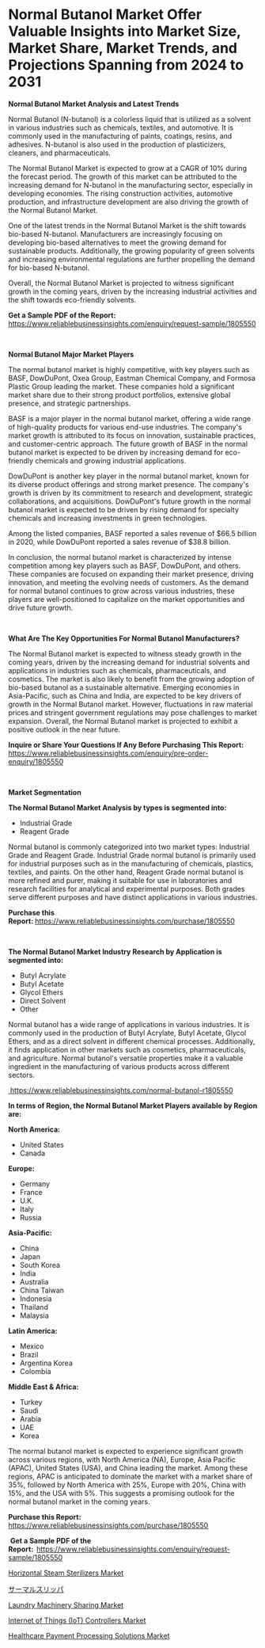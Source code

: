 <p><h1>Normal Butanol Market Offer Valuable Insights into Market Size, Market Share, Market Trends, and Projections Spanning from 2024 to 2031</h1></p><p><strong>Normal Butanol Market Analysis and Latest Trends</strong></p>
<p><p>Normal Butanol (N-butanol) is a colorless liquid that is utilized as a solvent in various industries such as chemicals, textiles, and automotive. It is commonly used in the manufacturing of paints, coatings, resins, and adhesives. N-butanol is also used in the production of plasticizers, cleaners, and pharmaceuticals.</p><p>The Normal Butanol Market is expected to grow at a CAGR of 10% during the forecast period. The growth of this market can be attributed to the increasing demand for N-butanol in the manufacturing sector, especially in developing economies. The rising construction activities, automotive production, and infrastructure development are also driving the growth of the Normal Butanol Market.</p><p>One of the latest trends in the Normal Butanol Market is the shift towards bio-based N-butanol. Manufacturers are increasingly focusing on developing bio-based alternatives to meet the growing demand for sustainable products. Additionally, the growing popularity of green solvents and increasing environmental regulations are further propelling the demand for bio-based N-butanol.</p><p>Overall, the Normal Butanol Market is projected to witness significant growth in the coming years, driven by the increasing industrial activities and the shift towards eco-friendly solvents.</p></p>
<p><strong>Get a Sample PDF of the Report:&nbsp;</strong> <a href="https://www.reliablebusinessinsights.com/enquiry/request-sample/1805550">https://www.reliablebusinessinsights.com/enquiry/request-sample/1805550</a></p>
<p>&nbsp;</p>
<p><strong>Normal Butanol Major Market Players</strong></p>
<p><p>The normal butanol market is highly competitive, with key players such as BASF, DowDuPont, Oxea Group, Eastman Chemical Company, and Formosa Plastic Group leading the market. These companies hold a significant market share due to their strong product portfolios, extensive global presence, and strategic partnerships.</p><p>BASF is a major player in the normal butanol market, offering a wide range of high-quality products for various end-use industries. The company's market growth is attributed to its focus on innovation, sustainable practices, and customer-centric approach. The future growth of BASF in the normal butanol market is expected to be driven by increasing demand for eco-friendly chemicals and growing industrial applications.</p><p>DowDuPont is another key player in the normal butanol market, known for its diverse product offerings and strong market presence. The company's growth is driven by its commitment to research and development, strategic collaborations, and acquisitions. DowDuPont's future growth in the normal butanol market is expected to be driven by rising demand for specialty chemicals and increasing investments in green technologies.</p><p>Among the listed companies, BASF reported a sales revenue of $66.5 billion in 2020, while DowDuPont reported a sales revenue of $38.8 billion.</p><p>In conclusion, the normal butanol market is characterized by intense competition among key players such as BASF, DowDuPont, and others. These companies are focused on expanding their market presence, driving innovation, and meeting the evolving needs of customers. As the demand for normal butanol continues to grow across various industries, these players are well-positioned to capitalize on the market opportunities and drive future growth.</p></p>
<p>&nbsp;</p>
<p><strong>What Are The Key Opportunities For Normal Butanol Manufacturers?</strong></p>
<p><p>The Normal Butanol market is expected to witness steady growth in the coming years, driven by the increasing demand for industrial solvents and applications in industries such as chemicals, pharmaceuticals, and cosmetics. The market is also likely to benefit from the growing adoption of bio-based butanol as a sustainable alternative. Emerging economies in Asia-Pacific, such as China and India, are expected to be key drivers of growth in the Normal Butanol market. However, fluctuations in raw material prices and stringent government regulations may pose challenges to market expansion. Overall, the Normal Butanol market is projected to exhibit a positive outlook in the near future.</p></p>
<p><strong>Inquire or Share Your Questions If Any Before Purchasing This Report:</strong> <a href="https://www.reliablebusinessinsights.com/enquiry/pre-order-enquiry/1805550">https://www.reliablebusinessinsights.com/enquiry/pre-order-enquiry/1805550</a></p>
<p>&nbsp;</p>
<p><strong>Market Segmentation</strong></p>
<p><strong>The Normal Butanol Market Analysis by types is segmented into:</strong></p>
<p><ul><li>Industrial Grade</li><li>Reagent Grade</li></ul></p>
<p><p>Normal butanol is commonly categorized into two market types: Industrial Grade and Reagent Grade. Industrial Grade normal butanol is primarily used for industrial purposes such as in the manufacturing of chemicals, plastics, textiles, and paints. On the other hand, Reagent Grade normal butanol is more refined and purer, making it suitable for use in laboratories and research facilities for analytical and experimental purposes. Both grades serve different purposes and have distinct applications in various industries.</p></p>
<p><strong>Purchase this Report:&nbsp;</strong><a href="https://www.reliablebusinessinsights.com/purchase/1805550">https://www.reliablebusinessinsights.com/purchase/1805550</a></p>
<p>&nbsp;</p>
<p><strong>The Normal Butanol Market Industry Research by Application is segmented into:</strong></p>
<p><ul><li>Butyl Acrylate</li><li>Butyl Acetate</li><li>Glycol Ethers</li><li>Direct Solvent</li><li>Other</li></ul></p>
<p><p>Normal butanol has a wide range of applications in various industries. It is commonly used in the production of Butyl Acrylate, Butyl Acetate, Glycol Ethers, and as a direct solvent in different chemical processes. Additionally, it finds application in other markets such as cosmetics, pharmaceuticals, and agriculture. Normal butanol's versatile properties make it a valuable ingredient in the manufacturing of various products across different sectors.</p></p>
<p><a href="https://www.reliablebusinessinsights.com/normal-butanol-r1805550">&nbsp;https://www.reliablebusinessinsights.com/normal-butanol-r1805550</a></p>
<p><strong>In terms of Region, the Normal Butanol Market Players available by Region are:</strong></p>
<p>
    <p> <strong> North America: </strong>
        <ul>
            <li>United States</li>
            <li>Canada</li>
        </ul>
        </p> 
    <p> <strong> Europe: </strong>
        <ul>
            <li>Germany</li>
            <li>France</li>
            <li>U.K.</li>
            <li>Italy</li>
            <li>Russia</li>
        </ul>
        </p> 
    <p> <strong> Asia-Pacific: </strong>
        <ul>
            <li>China</li>
            <li>Japan</li>
            <li>South Korea</li>
            <li>India</li>
            <li>Australia</li>
            <li>China Taiwan</li>
            <li>Indonesia</li>
            <li>Thailand</li>
            <li>Malaysia</li>
        </ul>
        </p> 
    <p> <strong> Latin America: </strong>
        <ul>
            <li>Mexico</li>
            <li>Brazil</li>
            <li>Argentina Korea</li>
            <li>Colombia</li>
        </ul>
        </p> 
    <p> <strong> Middle East & Africa: </strong>
        <ul>
            <li>Turkey</li>
            <li>Saudi</li>
            <li>Arabia</li>
            <li>UAE</li>
            <li>Korea</li>
        </ul>
    </p>
    </p>
<p><p>The normal butanol market is expected to experience significant growth across various regions, with North America (NA), Europe, Asia Pacific (APAC), United States (USA), and China leading the market. Among these regions, APAC is anticipated to dominate the market with a market share of 35%, followed by North America with 25%, Europe with 20%, China with 15%, and the USA with 5%. This suggests a promising outlook for the normal butanol market in the coming years.</p></p>
<p><strong>Purchase this Report: </strong><a href="https://www.reliablebusinessinsights.com/purchase/1805550">https://www.reliablebusinessinsights.com/purchase/1805550</a></p>
<p>&nbsp;<strong>Get a Sample PDF of the Report:&nbsp;&nbsp;</strong><a href="https://www.reliablebusinessinsights.com/enquiry/request-sample/1805550">https://www.reliablebusinessinsights.com/enquiry/request-sample/1805550</a></p>
<p><strong></strong></p>
<p><p><a href="https://issuu.com/reportprime-2/docs/horizontal-steam-sterilizers-market-size-2030.pptx">Horizontal Steam Sterilizers Market</a></p><p><a href="https://medium.com/@oswaldoavarro768546/%E8%A7%A3%E8%AA%AD%E3%81%99%E3%82%8B%E3%82%B5%E3%83%BC%E3%83%9E%E3%83%AB%E3%82%B9%E3%83%AA%E3%83%83%E3%83%91%E5%B8%82%E5%A0%B4%E3%81%AE%E3%83%A1%E3%83%88%E3%83%AA%E3%82%AF%E3%82%B9-%E5%B8%82%E5%A0%B4%E3%82%B7%E3%82%A7%E3%82%A2-%E3%83%88%E3%83%AC%E3%83%B3%E3%83%89-%E3%81%8A%E3%82%88%E3%81%B3%E6%88%90%E9%95%B7%E3%83%91%E3%82%BF%E3%83%BC%E3%83%B3-a3b2a5fd8729">サーマルスリッパ</a></p><p><a href="https://github.com/HenrietteMills1/Market-Research-Report-List-2/blob/main/laundry-machinery-sharing-market.md">Laundry Machinery Sharing Market</a></p><p><a href="https://issuu.com/reportprime-2/docs/internet-of-things-iot-controllers-market-size-203">Internet of Things (IoT) Controllers Market</a></p><p><a href="https://github.com/marthawweekle/Market-Research-Report-List-2/blob/main/healthcare-payment-processing-solutions-market.md">Healthcare Payment Processing Solutions Market</a></p></p>